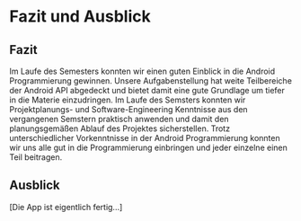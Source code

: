 # Fazit und Ausblick
## Fazit
Im Laufe des Semesters konnten wir einen guten Einblick in die Android Programmierung gewinnen. Unsere Aufgabenstellung hat weite Teilbereiche der Android API abgedeckt und bietet damit eine gute Grundlage um tiefer in die Materie einzudringen.
Im Laufe des Semsters konnten wir Projektplanungs- und Software-Engineering Kenntnisse aus den vergangenen Semstern praktisch anwenden und damit den planungsgemäßen Ablauf des Projektes sicherstellen.
Trotz unterschiedlicher Vorkenntnisse in der Android Programmierung konnten wir uns alle gut in die Programmierung einbringen und jeder einzelne einen Teil beitragen.

## Ausblick
[Die App ist eigentlich fertig...]
